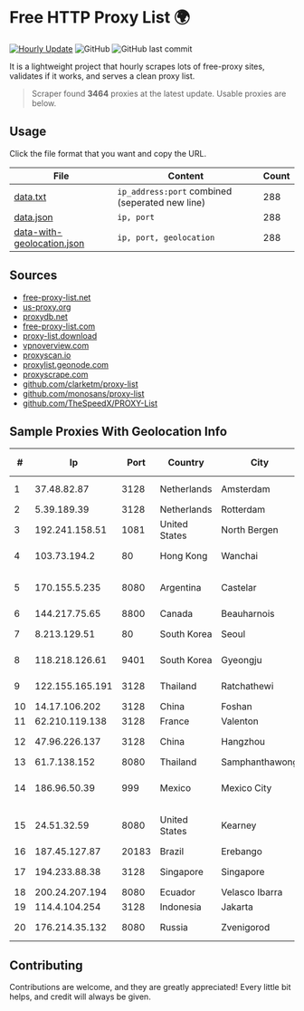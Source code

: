 
# Free HTTP Proxy List 🌍

[![Hourly Update](https://github.com/mertguvencli/http-proxy-list/actions/workflows/main.yml/badge.svg?branch=main)](https://github.com/mertguvencli/http-proxy-list/actions/workflows/main.yml)
![GitHub](https://img.shields.io/github/license/mertguvencli/http-proxy-list)
![GitHub last commit](https://img.shields.io/github/last-commit/mertguvencli/http-proxy-list)

It is a lightweight project that hourly scrapes lots of free-proxy sites, validates if it works, and serves a clean proxy list.


> Scraper found **3464** proxies at the latest update. Usable proxies are below.

## Usage

Click the file format that you want and copy the URL.


|File|Content|Count|
|----|-------|-----|
|[data.txt](https://raw.githubusercontent.com/mertguvencli/http-proxy-list/main/proxy-list/data.txt)|`ip_address:port` combined (seperated new line)|288|
|[data.json](https://raw.githubusercontent.com/mertguvencli/http-proxy-list/main/proxy-list/data.json)|`ip, port`|288|
|[data-with-geolocation.json](https://raw.githubusercontent.com/mertguvencli/http-proxy-list/main/proxy-list/data-with-geolocation.json)|`ip, port, geolocation`|288|

## Sources

* [free-proxy-list.net](https://free-proxy-list.net)
* [us-proxy.org](https://www.us-proxy.org)
* [proxydb.net](http://proxydb.net)
* [free-proxy-list.com](https://free-proxy-list.com/?page=&port=&type%5B%5D=http&type%5B%5D=https&up_time=0&search=Search)
* [proxy-list.download](https://www.proxy-list.download/HTTP)
* [vpnoverview.com](https://vpnoverview.com/privacy/anonymous-browsing/free-proxy-servers)
* [proxyscan.io](https://www.proxyscan.io)
* [proxylist.geonode.com](https://proxylist.geonode.com/api/proxy-list?limit=300&page=1&sort_by=lastChecked&sort_type=desc&protocols=http,https)
* [proxyscrape.com](https://api.proxyscrape.com/v2/?request=displayproxies&protocol=http&timeout=10000&country=all&ssl=all&anonymity=all)
* [github.com/clarketm/proxy-list](https://raw.githubusercontent.com/clarketm/proxy-list/master/proxy-list-raw.txt)
* [github.com/monosans/proxy-list](https://raw.githubusercontent.com/monosans/proxy-list/main/proxies/http.txt)
* [github.com/TheSpeedX/PROXY-List](https://raw.githubusercontent.com/TheSpeedX/PROXY-List/master/http.txt)


## Sample Proxies With Geolocation Info

|#|Ip|Port|Country|City|Internet Service Provider|
|-|--|----|-------|----|-------------------------|
|1|37.48.82.87|3128|Netherlands|Amsterdam|LeaseWeb Netherlands B.V.|
|2|5.39.189.39|3128|Netherlands|Rotterdam|ColoCenter b.v.|
|3|192.241.158.51|1081|United States|North Bergen|DigitalOcean, LLC|
|4|103.73.194.2|80|Hong Kong|Wanchai|TouchPal HK Co., Limited|
|5|170.155.5.235|8080|Argentina|Castelar|Gobernacion de la Provincia de Buenos Aires|
|6|144.217.75.65|8800|Canada|Beauharnois|OVH SAS|
|7|8.213.129.51|80|South Korea|Seoul|Alibaba (US) Technology Co., Ltd.|
|8|118.218.126.61|9401|South Korea|Gyeongju|SK Broadband Co Ltd|
|9|122.155.165.191|3128|Thailand|Ratchathewi|CAT Telecom Public Company Limited|
|10|14.17.106.202|3128|China|Foshan|Chinanet|
|11|62.210.119.138|3128|France|Valenton|Online S.A.S.|
|12|47.96.226.137|3128|China|Hangzhou|Hangzhou Alibaba Advertising Co|
|13|61.7.138.152|8080|Thailand|Samphanthawong|CAT-BB|
|14|186.96.50.39|999|Mexico|Mexico City|Total Play Telecomunicaciones SA De CV|
|15|24.51.32.59|8080|United States|Kearney|Great Plains Communications LLC|
|16|187.45.127.87|20183|Brazil|Erebango|Mhnet Telecom|
|17|194.233.88.38|3128|Singapore|Singapore|Contabo Asia Private Limited|
|18|200.24.207.194|8080|Ecuador|Velasco Ibarra|Otecel S.A|
|19|114.4.104.254|3128|Indonesia|Jakarta|PT. INDOSAT Tbk|
|20|176.214.35.132|8080|Russia|Zvenigorod|JSC "ER-Telecom Holding"|



## Contributing

Contributions are welcome, and they are greatly appreciated! Every
little bit helps, and credit will always be given.


